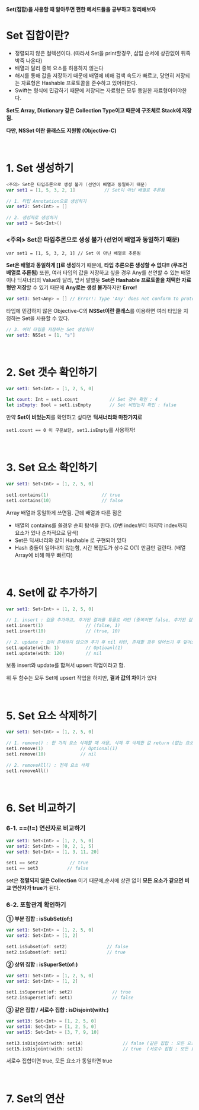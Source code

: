 **Set(집합)을 사용할 때 알아두면 편한 메서드들을 공부하고 정리해보자**

# Set 집합이란?

- 정렬되지 않은 컬렉션이다. (따라서 Set을 print할경우, 삽입 순서에 상관없이 뒤죽박죽 나온다)
- 배열과 달리 중복 요소를 허용하지 않는다
- 해시를 통해 값을 저장하기 때문에 배열에 비해 검색 속도가 빠르고, 당연히 저장되는 자료형은 Hashable 프로토콜을 준수하고 있어야한다.
- Swift는 형식에 민감하기 때문에 저장되는 자료형은 모두 동일한 자료형이어야한다.

**Set도 Array, Dictionary 같은 Collection Type이고 때문에 구조체로 Stack에 저장됨.**  

**다만, NSSet 이란 클래스도 지원함 (Objective-C)**

</br>


# 1. Set 생성하기

```swift
<주의> Set은 타입추론으로 생성 불가 (선언이 배열과 동일하기 때문)
var set1 = [1, 5, 3, 2, 1]           // Set이 아닌 배열로 추론됨
 
// 1. 타입 Annotation으로 생성하기
var set2: Set<Int> = []
 
// 2. 생성자로 생성하기
var set3 = Set<Int>()
```

### <주의> Set은 타입추론으로 생성 불가 (선언이 배열과 동일하기 때문)

`var set1 = [1, 5, 3, 2, 1] // Set 이 아닌 배열로 추론됨`

**Set은 배열과 동일하게 []로 생성**하기 때문에, **타입 추론으론 생성할 수 없다!! (무조건 배열로 추론됨)** 또한, 여러 타입의 값을 저장하고 싶을 경우 Any를 선언할 수 있는 배열이나 딕셔너리의 Value와 달리, 앞서 말했듯 **Set은 Hashable 프로토콜을 채택한 자료형만 저장**할 수 있기 때문에 **Any로는 생성 불가**하지만  **Error!**

```swift
var set3: Set<Any> = [] // Error!: Type 'Any' does not conform to protocoal 'Hashable'
```

타입에 민감하지 않은 Objective-C의 **NSSet이란 클래스**를 이용하면 여러 타입을 지정하는 Set을 사용할 수 있다.

```swift
// 3. 여러 타입을 저장하는 Set 생성하기
var set3: NSSet = [1, "s"]
```

</br>

# 2. Set 갯수 확인하기

```swift
var set1: Set<Int> = [1, 2, 5, 0]
 
let count: Int = set1.count            // Set 갯수 확인 : 4
let isEmpty: Bool = set1.isEmpty       // Set 비었는지 확인 : false
```

만약 **Set이 비었는지**를 확인하고 싶다면 **딕셔너리와 마찬가지로**

`set1.count == 0 이 구문보단, set1.isEmpty`를 사용하자!

</br>

# 3. Set 요소 확인하기

```swift
var set1: Set<Int> = [1, 2, 5, 0]
 
set1.contains(1)                    // true
set1.contains(10)                   // false
```

Array 배열과 동일하게 쓰면됨.  근데 배열과 다른 점은 

- 배열의 contains를 쓸경우 순회 탐색을 한다. (0번 index부터 마지막 index까지 요소가 있나 순차적으로 탐색)
- Set은 딕셔너리와 같이 Hashable 로 구현되어 있다
- Hash 충돌이 일어나지 않는함, 시간 복잡도가 상수로 O(1) 만큼만 걸린다.  (배열 Array에 비해 매우 빠르다)

</br>

# 4. Set에 값 추가하기

```swift
var set1: Set<Int> = [1, 2, 5, 0]
 
// 1. insert : 값을 추가하고, 추가된 결과를 튜플로 리턴 (중복이면 false, 추가된 값)
set1.insert(1)                // (false, 1)
set1.insert(10)               // (true, 10)
 
// 2. update : 값이 존재하지 않으면 추가 후 nil 리턴, 존재할 경우 덮어쓰기 후 덮어쓰기 전 값 리턴
set1.update(with: 1)          // Optioanl(1)
set1.update(with: 120)        // nil
```

보통 insert와 update를 합쳐서 upsert 작업이라고 함.

위 두 함수는 모두 Set에 upsert 작업을 하지만, **결과 값의 차이**가 있다

</br>

# 5. Set 요소 삭제하기

```swift
var set1: Set<Int> = [1, 2, 5, 0]
 
// 1. remove() : 한 가지 요소 삭제할 때 사용, 삭제 후 삭제한 값 return (없는 요소 삭제 시 nil 리턴)
set1.remove(1)              // Optional(1)
set1.remove(10)             // nil
 
// 2. removeAll() : 전체 요소 삭제
set1.removeAll()
```

</br>

# 6.  Set 비교하기

### 6-1. ==(!=) 연산자로 비교하기

```swift
var set1: Set<Int> = [1, 2, 5, 0]
var set2: Set<Int> = [0, 2, 1, 5]
var set3: Set<Int> = [1, 3, 11, 20]
 
set1 == set2            // true
set1 == set3           // false
```

set은 **정렬되지 않은 Collection** 이기 때문에,순서에 상관 없이 **모든 요소가 같으면 비교 연산자가 true**가 된다.


### 6-2. 포함관계 확인하기

****① 부분 집합 : isSubSet(of:)****

```swift
var set1: Set<Int> = [1, 2, 5, 0]
var set2: Set<Int> = [1, 2]
 
set1.isSubset(of: set2)               // false
set2.isSubset(of: set1)               // true
```

****② 상위 집합 : isSuperSet(of:)****

```swift
var set1: Set<Int> = [1, 2, 5, 0]
var set2: Set<Int> = [1, 2]
 
set1.isSuperset(of: set2)               // true
set2.isSuperset(of: set1)               // false
```

****③ 같은 집합 / 서로수 집합 : isDisjoint(with:)****

```swift
var set13: Set<Int> = [1, 2, 5, 0]
var set14: Set<Int> = [1, 2, 5, 0]
var set15: Set<Int> = [3, 7, 9, 10]
 
set13.isDisjoint(with: set14)               // false (같은 집합 : 모든 요소가 동일한 집합)
set15.isDisjoint(with: set13)               // true  (서로수 집합 : 모든 요소가 다른 집합)
```

서로수 집합이면 true, 모든 요소가 동일하면 true

</br>

# 7. Set의 연산


